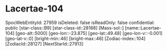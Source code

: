 ﻿---
location: [49.48,-23.875,5000]
type: Station
tags:
- astro/Star

---

# Lacertae-104

SpocWebEntityId: 27959
isDeleted: false
isReadOnly: false
confidential: public
[star-class::B9]
[star-class-id::28188]
[Mass-sol::]
[name::Lacertae-104]
[geo-alt::5000]
[geo-lon::-23.875]
[geo-lat::49.48]
[geo-lon-v::-0.001]
[geo-lat-v::0]
[bright-min::46]
[bright-max::46]
[Zodiac-index::104]
[ZodiacId::28127]
[NextStarId::27913]

